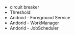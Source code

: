 - circuit breaker
- Threshold
- Android - Foreground Service
- Andorid - WorkManager
- Andorid - JobScheduler